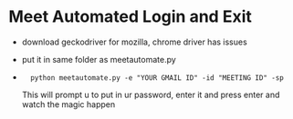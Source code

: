 # Meet Automated Login and Exit

- download geckodriver for mozilla, chrome driver has issues

- put it in same folder as meetautomate.py

- ```
    python meetautomate.py -e "YOUR GMAIL ID" -id "MEETING ID" -sp
  ```
  This will prompt u to put in ur password, enter it and press enter and watch the magic happen
